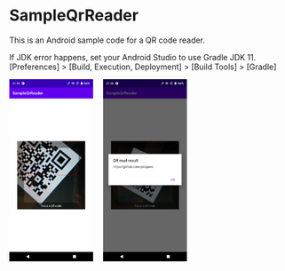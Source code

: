# SampleQrReader
This is an Android sample code for a QR code reader.

If JDK error happens, set your Android Studio to use Gradle JDK 11.<br>
[Preferences] > [Build, Execution, Deployment] > [Build Tools] > [Gradle]

<img src="capture/capture_1.png" width="30%" />&emsp;
<img src="capture/capture_2.png" width="30%" />&emsp;
